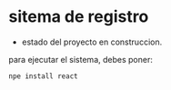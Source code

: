 <h1>sitema de registro</h1>

- estado del proyecto en construccion.

para ejecutar el sistema, debes poner:

```npe install react```

